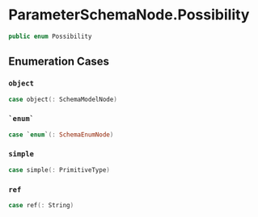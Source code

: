 # ParameterSchemaNode.Possibility

``` swift
public enum Possibility
```

## Enumeration Cases

### `object`

``` swift
case object(: SchemaModelNode)
```

### `` `enum` ``

``` swift
case `enum`(: SchemaEnumNode)
```

### `simple`

``` swift
case simple(: PrimitiveType)
```

### `ref`

``` swift
case ref(: String)
```
